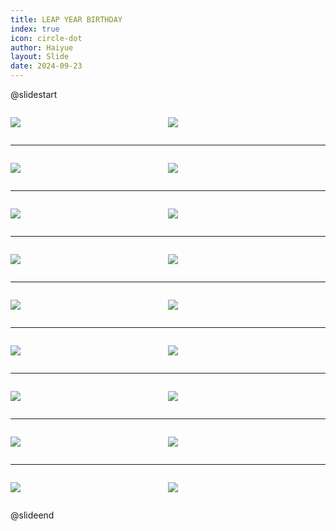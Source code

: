 ```yaml
---
title: LEAP YEAR BIRTHDAY
index: true
icon: circle-dot
author: Haiyue
layout: Slide
date: 2024-09-23
---
```

 
@slidestart

<div style="display:flex">
<div style="flex:1">

![](https://raw.githubusercontent.com/yclord/reading/refs/heads/master/english/Level-N/LEAP%20YEAR%20BIRTHDAY/001.webp)
</div>
<div style="flex:1">

![](https://raw.githubusercontent.com/yclord/reading/refs/heads/master/english/Level-N/LEAP%20YEAR%20BIRTHDAY/002.webp)
</div>
</div>

---

<div style="display:flex">
<div style="flex:1">

![](https://raw.githubusercontent.com/yclord/reading/refs/heads/master/english/Level-N/LEAP%20YEAR%20BIRTHDAY/003.webp)
</div>
<div style="flex:1">

![](https://raw.githubusercontent.com/yclord/reading/refs/heads/master/english/Level-N/LEAP%20YEAR%20BIRTHDAY/004.webp)
</div>
</div>

---

<div style="display:flex">
<div style="flex:1">

![](https://raw.githubusercontent.com/yclord/reading/refs/heads/master/english/Level-N/LEAP%20YEAR%20BIRTHDAY/005.webp)
</div>
<div style="flex:1">

![](https://raw.githubusercontent.com/yclord/reading/refs/heads/master/english/Level-N/LEAP%20YEAR%20BIRTHDAY/006.webp)
</div>
</div>

---

<div style="display:flex">
<div style="flex:1">

![](https://raw.githubusercontent.com/yclord/reading/refs/heads/master/english/Level-N/LEAP%20YEAR%20BIRTHDAY/007.webp)
</div>
<div style="flex:1">

![](https://raw.githubusercontent.com/yclord/reading/refs/heads/master/english/Level-N/LEAP%20YEAR%20BIRTHDAY/008.webp)
</div>
</div>

---

<div style="display:flex">
<div style="flex:1">

![](https://raw.githubusercontent.com/yclord/reading/refs/heads/master/english/Level-N/LEAP%20YEAR%20BIRTHDAY/009.webp)
</div>
<div style="flex:1">

![](https://raw.githubusercontent.com/yclord/reading/refs/heads/master/english/Level-N/LEAP%20YEAR%20BIRTHDAY/010.webp)
</div>
</div>

---

<div style="display:flex">
<div style="flex:1">

![](https://raw.githubusercontent.com/yclord/reading/refs/heads/master/english/Level-N/LEAP%20YEAR%20BIRTHDAY/011.webp)
</div>
<div style="flex:1">

![](https://raw.githubusercontent.com/yclord/reading/refs/heads/master/english/Level-N/LEAP%20YEAR%20BIRTHDAY/012.webp)
</div>
</div>

---

<div style="display:flex">
<div style="flex:1">

![](https://raw.githubusercontent.com/yclord/reading/refs/heads/master/english/Level-N/LEAP%20YEAR%20BIRTHDAY/013.webp)
</div>
<div style="flex:1">

![](https://raw.githubusercontent.com/yclord/reading/refs/heads/master/english/Level-N/LEAP%20YEAR%20BIRTHDAY/014.webp)
</div>
</div>

---

<div style="display:flex">
<div style="flex:1">

![](https://raw.githubusercontent.com/yclord/reading/refs/heads/master/english/Level-N/LEAP%20YEAR%20BIRTHDAY/015.webp)
</div>
<div style="flex:1">

![](https://raw.githubusercontent.com/yclord/reading/refs/heads/master/english/Level-N/LEAP%20YEAR%20BIRTHDAY/016.webp)
</div>
</div>

---

<div style="display:flex">
<div style="flex:1">

![](https://raw.githubusercontent.com/yclord/reading/refs/heads/master/english/Level-N/LEAP%20YEAR%20BIRTHDAY/017.webp)
</div>
<div style="flex:1">

![](https://raw.githubusercontent.com/yclord/reading/refs/heads/master/english/Level-N/LEAP%20YEAR%20BIRTHDAY/018.webp)
</div>
</div>

@slideend